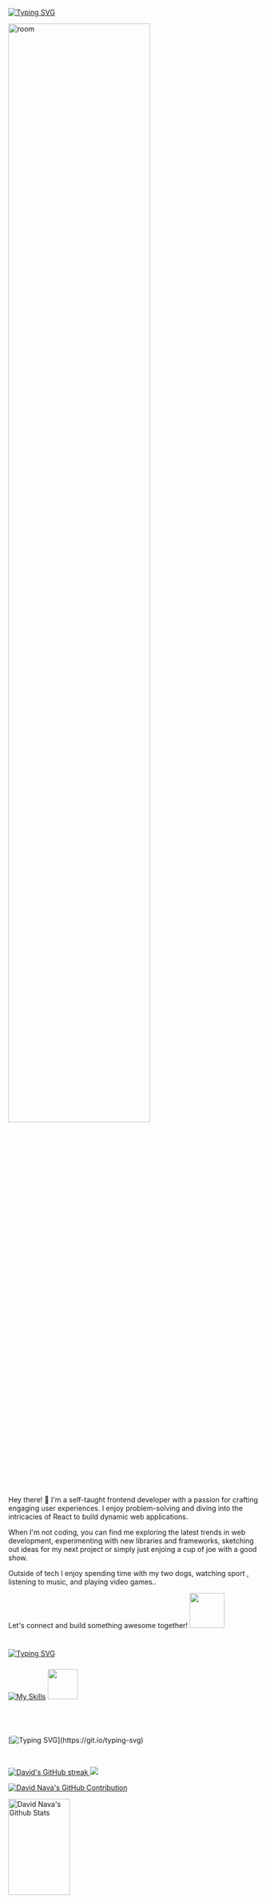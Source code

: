 [![Typing SVG](https://readme-typing-svg.demolab.com?font=Fira+Code&weight=500&size=28&duration=2000&pause=500&color=e8ab9c&vCenter=true&multiline=true&random=false&width=435&height=150&lines=Welcome+To+My+Github+Space!;+My+name+is+David+Nava;A+Fronted+Developer)](https://git.io/typing-svg)

<img src="room.JPG" alt="room" width="75%"/>

Hey there! 👋 I'm a self-taught frontend developer with a passion for crafting engaging user experiences. I enjoy problem-solving and diving into the intricacies of React to build dynamic web applications.

When I'm not coding, you can find me exploring the latest trends in web development, experimenting with new libraries and frameworks, sketching out ideas for my next project or simply just enjoing a cup of joe with a good show.

Outside of tech I enjoy spending time with my two dogs, watching sport , listening to music, and playing video games..

Let's connect and build something awesome together! <img src="https://media.tenor.com/8jAJQds1Kx0AAAAi/pikachu.gif" width="70px" />
#



[![Typing SVG](https://readme-typing-svg.demolab.com?font=Fira+Code&size=24&duration=2000&pause=2000&color=95fcd1&random=false&width=435&lines=Languages+and+Tools)](https://git.io/typing-svg)


###

[![My Skills](https://skillicons.dev/icons?i=js,html,css,react,nextjs,golang,astro,prisma,supabase,vite,tailwind,github,npm,figma,notion)](https://skillicons.dev)
<img src="https://media.tenor.com/BYP_dKhASRcAAAAi/off-white-jordan.gif" width="60px"/>
          

<br />

#


#
[![Typing SVG](https://readme-typing-svg.demolab.com?font=Fira+Code&size=24&duration=2000&pause=1000&color=e8ab9c&random=false&width=435&lines=S+T+A+T+S;)](https://git.io/typing-svg)



<br/>



<p align="left">
  <a href="https://github.com/navacodes">
    <img src="https://github-readme-streak-stats.herokuapp.com?user=NavaCodes&theme=aura-dark&hide_border=true&border_radius=5.3&bg_color=222435)(https://git.io/streak-stats)" alt="David's GitHub streak"/> <img src="https://www.codedex.io/_next/image?url=%2Fimages%2Frobot.gif&w=128&q=75" />
  </a>
</p>

<p align="left">
  <a href="https://github.com/navacodes">
    <img src="http://github-profile-summary-cards.vercel.app/api/cards/profile-details?username=NavaCodes&theme=moonlight" alt="David Nava's GitHub Contribution"/>
  </a>
</p>

<a> 
    <a href="https://github.com/navacodes"><img alt="David Nava's Github Stats" src="https://denvercoder1-github-readme-stats.vercel.app/api?username=navacodes&show_icons=true&count_private=true&theme=aura_dark&hide_border=true&bg_color=222435&title_color=F85D7F&icon_color=F8D866" height="192px" width="49.5%"/></a>
  <br/>
</a>
